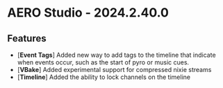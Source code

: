 # AERO Studio - 2024.2.40.0

## Features

- [**Event Tags**] Added new way to add tags to the timeline that indicate when events occur, such as the start of pyro or music cues.
- [**VBake**] Added experimental support for compressed nixie streams
- [**Timeline**] Added the ability to lock channels on the timeline
